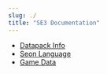 ```yaml
---
slug: ./
title: "SE3 Documentation"
---
```


-   [Datapack Info](./DatapackInfo/)
-   [Seon Language](./SeonLanguage/)
-   [Game Data](./GameData/)

